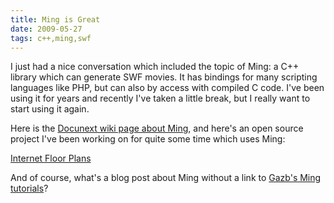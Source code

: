 ```yaml
---
title: Ming is Great
date: 2009-05-27
tags: c++,ming,swf
---
```

I just had a nice conversation which included the topic of Ming: a C++ library which can generate SWF movies. It has bindings for many scripting languages like PHP, but can also by access with compiled C code. I've been using it for years and recently I've taken a little break, but I really want to start using it again.

Here is the <a href="http://www.docunext.com/wiki/Ming">Docunext wiki page about Ming</a>, and here's an open source project I've been working on for quite some time which uses Ming:

<a href="http://www.internetfloorplans.com/">Internet Floor Plans</a>

And of course, what's a blog post about Ming without a link to  <a href="http://www.gazbming.com/" rel="nofollow">Gazb's Ming tutorials</a>?

